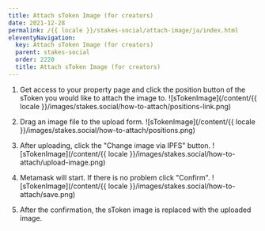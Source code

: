 ```yaml
---
title: Attach sToken Image (for creators)
date: 2021-12-28
permalink: /{{ locale }}/stakes-social/attach-image/ja/index.html
eleventyNavigation:
  key: Attach sToken Image (for creators)
  parent: stakes-social
  order: 2220
  title: Attach sToken Image (for creators)
---
```


1. Get access to your property page and click the position button of the sToken you would like to attach the image to.
   ![sTokenImage](/content/{{ locale }}/images/stakes.social/how-to-attach/positions-link.png)

2. Drag an image file to the upload form.
   ![sTokenImage](/content/{{ locale }}/images/stakes.social/how-to-attach/positions.png)

3. After uploading, click the "Change image via IPFS" button.
   ![sTokenImage](/content/{{ locale }}/images/stakes.social/how-to-attach/upload-image.png)

4. Metamask will start. If there is no problem click "Confirm".
   ![sTokenImage](/content/{{ locale }}/images/stakes.social/how-to-attach/save.png)

5. After the confirmation, the sToken image is replaced with the uploaded image.
